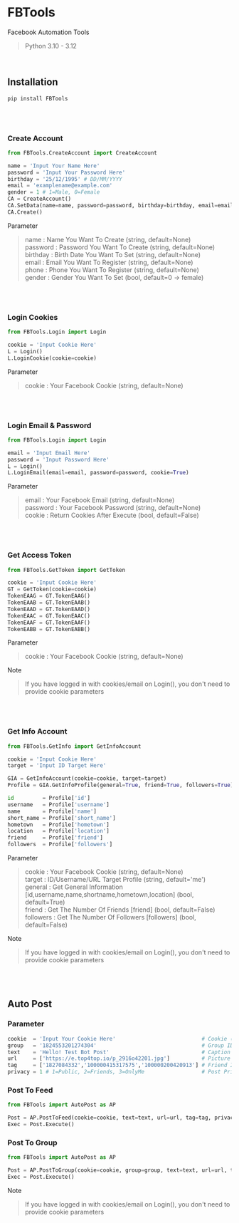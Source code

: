 # FBTools
Facebook Automation Tools  
>Python 3.10 - 3.12   
<br>

## Installation
```python
pip install FBTools
```
<br>  
<br>

### Create Account
```python
from FBTools.CreateAccount import CreateAccount

name = 'Input Your Name Here'
password = 'Input Your Password Here'
birthday = '25/12/1995' # DD/MM/YYYY
email = 'examplename@example.com'
gender = 1 # 1=Male, 0=Female
CA = CreateAccount()
CA.SetData(name=name, password=password, birthday=birthday, email=email, gender=gender)
CA.Create()
```
Parameter  
>name : Name You Want To Create (string, default=None)  
password : Password You Want To Create (string, default=None)  
birthday : Birth Date You Want To Set (string, default=None)  
email : Email You Want To Register (string, default=None)  
phone : Phone You Want To Register (string, default=None)  
gender : Gender You Want To Set (bool, default=0 -> female)  
<br>  
<br>

### Login Cookies
```python
from FBTools.Login import Login

cookie = 'Input Cookie Here'
L = Login()
L.LoginCookie(cookie=cookie)
```
Parameter  
>cookie : Your Facebook Cookie (string, default=None)
<br>  
<br>

### Login Email & Password
```python
from FBTools.Login import Login

email = 'Input Email Here'
password = 'Input Password Here'
L = Login()
L.LoginEmail(email=email, password=password, cookie=True)
```
Parameter
>email    : Your Facebook Email (string, default=None)  
password : Your Facebook Password (string, default=None)  
cookie   : Return Cookies After Execute (bool, default=False)
<br>  
<br>

### Get Access Token
```python
from FBTools.GetToken import GetToken

cookie = 'Input Cookie Here'
GT = GetToken(cookie=cookie)
TokenEAAG = GT.TokenEAAG()
TokenEAAB = GT.TokenEAAB()
TokenEAAD = GT.TokenEAAD()
TokenEAAC = GT.TokenEAAC()
TokenEAAF = GT.TokenEAAF()
TokenEABB = GT.TokenEABB()
```
Parameter  
>cookie : Your Facebook Cookie (string, default=None)

Note  
>If you have logged in with cookies/email on Login(), you don't need to provide cookie parameters
<br>  
<br>

### Get Info Account
```python
from FBTools.GetInfo import GetInfoAccount

cookie = 'Input Cookie Here'
target = 'Input ID Target Here'

GIA = GetInfoAccount(cookie=cookie, target=target)
Profile = GIA.GetInfoProfile(general=True, friend=True, followers=True)

id         = Profile['id']
username   = Profile['username']
name       = Profile['name']
short_name = Profile['short_name']
hometown   = Profile['hometown']
location   = Profile['location']
friend     = Profile['friend']
followers  = Profile['followers']
```
Parameter  
>cookie : Your Facebook Cookie (string, default=None)  
target : ID/Username/URL Target Profile (string, default='me')  
general : Get General Information [id,username,name,shortname,hometown,location] (bool, default=True)  
friend : Get The Number Of Friends [friend] (bool, default=False)  
followers : Get The Number Of Followers [followers] (bool, default=False)  

Note  
>If you have logged in with cookies/email on Login(), you don't need to provide cookie parameters
<br>  
<br>

## Auto Post

### Parameter
```python
cookie  = 'Input Your Cookie Here'                           # Cookie (string, default=None)
group   = '1824553201274304'                                 # Group ID (string, default=None)
text    = 'Hello! Test Bot Post'                             # Caption (string, default=None)
url     = ['https://e.top4top.io/p_2916o42201.jpg']          # Picture URL (list, default=None)
tag     = ['1827084332','100000415317575','100000200420913'] # Friend ID You Want To Tag (list, default=None)
privacy = 1 # 1=Public, 2=Friends, 3=OnlyMe                  # Post Privacy (int, default=None)
```

### Post To Feed
```python
from FBTools import AutoPost as AP

Post = AP.PostToFeed(cookie=cookie, text=text, url=url, tag=tag, privacy=privacy)
Exec = Post.Execute()
```

### Post To Group
```python
from FBTools import AutoPost as AP

Post = AP.PostToGroup(cookie=cookie, group=group, text=text, url=url, tag=tag, privacy=privacy)
Exec = Post.Execute()
```

Note  
>If you have logged in with cookies/email on Login(), you don't need to provide cookie parameters
<br>  
<br>
